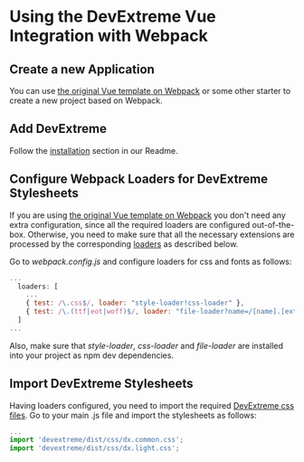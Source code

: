 # Using the DevExtreme Vue Integration with Webpack

## Create a new Application ##

You can use [the original Vue template on Webpack](https://github.com/vuejs-templates/webpack) or some other starter to create a new project based on Webpack.

## Add DevExtreme ##

Follow the [installation](https://github.com/DevExpress/devextreme-vue#installation) section in our Readme.

## <a name="configuration"></a>Configure Webpack Loaders for DevExtreme Stylesheets ##

If you are using [the original Vue template on Webpack](https://github.com/vuejs-templates/webpack)
you don't need any extra configuration, since all the required loaders are configured out-of-the-box. 
Otherwise, you need to make sure that all the necessary extensions are processed by the corresponding 
[loaders](https://webpack.github.io/docs/loaders.html) as described below.

Go to *webpack.config.js* and configure loaders for css and fonts as follows:

```js
...
  loaders: [
    ...
    { test: /\.css$/, loader: "style-loader!css-loader" },
    { test: /\.(ttf|eot|woff)$/, loader: "file-loader?name=/[name].[ext]" }
  ]
...
```

Also, make sure that *style-loader*, *css-loader* and *file-loader* are installed into your project as npm dev dependencies.

## Import DevExtreme Stylesheets ##

Having loaders configured, you need to import the required [DevExtreme css files](https://js.devexpress.com/Documentation/Guide/Themes/Predefined_Themes/). 
Go to your main .js file and import the stylesheets as follows:

```js
...
import 'devextreme/dist/css/dx.common.css';
import 'devextreme/dist/css/dx.light.css';
```
